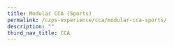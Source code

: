 ```yaml
---
title: Modular CCA (Sports)
permalink: /czps-experience/cca/modular-cca-sports/
description: ""
third_nav_title: CCA
---
```

